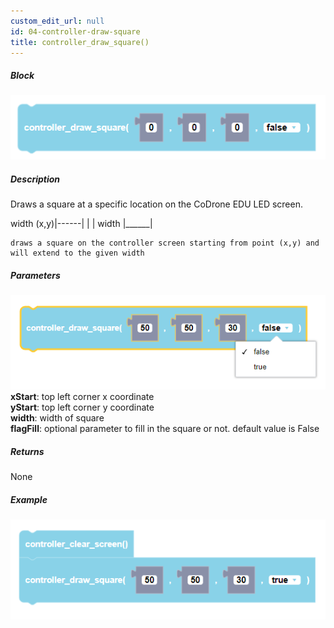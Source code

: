 ```yaml
---
custom_edit_url: null
id: 04-controller-draw-square
title: controller_draw_square()
---
```


##### Block

![controller draw square block image](controller_draw_square.PNG)<br />

##### Description

Draws a square at a specific location on the CoDrone EDU LED screen.

width
    (x,y)|------|
         |      | width
         |______|
    
    draws a square on the controller screen starting from point (x,y) and will extend to the given width

##### Parameters
![controller draw square block image](controller_draw_square_params.PNG) <br />
**xStart**: top left corner x coordinate <br />
**yStart**: top left corner y coordinate <br />
**width**: width of square <br />
**flagFill**: optional parameter to fill in the square or not. default value is False

##### Returns

None

##### Example

![controller draw square example](controller_draw_square_example.PNG)
